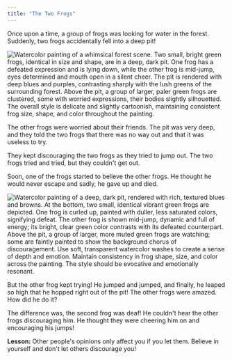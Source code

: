 ```yaml
---
title: "The Two Frogs"
---
```




Once upon a time, a group of frogs was looking for water in the forest.  Suddenly, two frogs accidentally fell into a deep pit! 

![Watercolor painting of a whimsical forest scene. Two small, bright green frogs, identical in size and shape, are in a deep, dark pit. One frog has a defeated expression and is lying down, while the other frog is mid-jump, eyes determined and mouth open in a silent cheer.  The pit is rendered with deep blues and purples, contrasting sharply with the lush greens of the surrounding forest. Above the pit, a group of larger, paler green frogs are clustered, some with worried expressions, their bodies slightly silhouetted. The overall style is delicate and slightly cartoonish, maintaining consistent frog size, shape, and color throughout the painting.](/images/image_the-two-frogs00.png)

The other frogs were worried about their friends.  The pit was very deep, and they told the two frogs that there was no way out and that it was useless to try.  

They kept discouraging the two frogs as they tried to jump out.  The two frogs tried and tried, but they couldn't get out. 

Soon, one of the frogs started to believe the other frogs. He thought he would never escape and sadly, he gave up and died. 

![Watercolor painting of a deep, dark pit, rendered with rich, textured blues and browns. At the bottom, two small, identical vibrant green frogs are depicted. One frog is curled up, painted with duller, less saturated colors, signifying defeat. The other frog is shown mid-jump, dynamic and full of energy; its bright, clear green color contrasts with its defeated counterpart. Above the pit, a group of larger, more muted green frogs are watching; some are faintly painted to show the background chorus of discouragement. Use soft, transparent watercolor washes to create a sense of depth and emotion. Maintain consistency in frog shape, size, and color across the painting.  The style should be evocative and emotionally resonant.](/images/image_the-two-frogs2.png)

But the other frog kept trying! He jumped and jumped, and finally, he leaped so high that he hopped right out of the pit! The other frogs were amazed. How did he do it?


The difference was, the second frog was deaf! He couldn't hear the other frogs discouraging him. He thought they were cheering him on and encouraging his jumps!

**Lesson:** Other people's opinions only affect you if you let them. Believe in yourself and don't let others discourage you!
